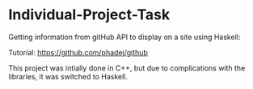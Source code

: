 # Individual-Project-Task
Getting information from gitHub API to display on a site using Haskell:

Tutorial: https://github.com/phadej/github




This project was intially done in C++, but due to complications with the libraries, it was switched to Haskell. 

